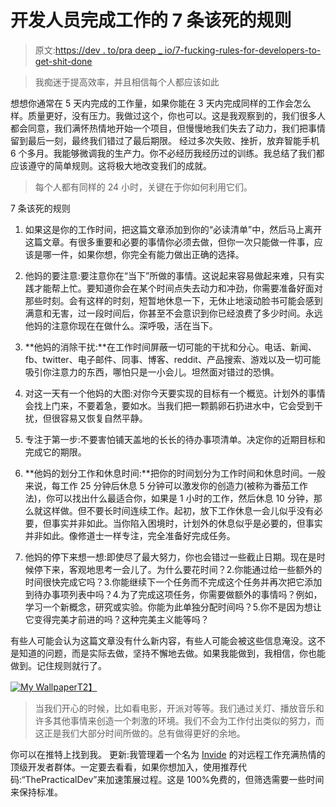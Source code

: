 # 开发人员完成工作的 7 条该死的规则

> 原文:[https://dev . to/pra deep _ io/7-fucking-rules-for-developers-to-get-shit-done](https://dev.to/pradeep_io/7-fucking-rules-for-developers-to-get-shit-done)

> 我痴迷于提高效率，并且相信每个人都应该如此

想想你通常在 5 天内完成的工作量，如果你能在 3 天内完成同样的工作会怎么样。质量更好，没有压力。我做过这个，你也可以。这是我观察到的，我们很多人都会同意，我们满怀热情地开始一个项目，但慢慢地我们失去了动力，我们把事情留到最后一刻，最终我们错过了最后期限。
经过多次失败、挫折，放弃智能手机 6 个多月。我能够微调我的生产力。你不必经历我经历过的训练。我总结了我们都应该遵守的简单规则。这将极大地改变我们的成就。

> 每个人都有同样的 24 小时，关键在于你如何利用它们。

7 条该死的规则

1.  如果这是你的工作时间，把这篇文章添加到你的“必读清单”中，然后马上离开这篇文章。有很多重要和必要的事情你必须去做，但你一次只能做一件事，应该是哪一件，如果你想，你完全有能力做出正确的选择。

2.  他妈的要注意:要注意你在“当下”所做的事情。这说起来容易做起来难，只有实践才能帮上忙。要知道你会在某个时间点失去动力和冲劲，你需要准备好面对那些时刻。会有这样的时刻，短暂地休息一下，无休止地滚动脸书可能会感到满意和无害，过一段时间后，你甚至不会意识到你已经浪费了多少时间。永远他妈的注意你现在在做什么。深呼吸，活在当下。

3.  **他妈的消除干扰:**在工作时间屏蔽一切可能的干扰和分心。电话、新闻、fb、twitter、电子邮件、同事、博客、reddit、产品搜索、游戏以及一切可能吸引你注意力的东西，哪怕只是一小会儿。坦然面对错过的恐惧。

4.  对这一天有一个他妈的大图:对你今天要实现的目标有一个概览。计划外的事情会找上门来，不要着急，要如水。当我们把一颗鹅卵石扔进水中，它会受到干扰，但很容易又恢复自然平静。

5.  专注于第一步:不要害怕铺天盖地的长长的待办事项清单。决定你的近期目标和完成它的期限。

6.  **他妈的划分工作和休息时间:**把你的时间划分为工作时间和休息时间。一般来说，每工作 25 分钟后休息 5 分钟可以激发你的创造力(被称为番茄工作法)，你可以找出什么最适合你，如果是 1 小时的工作，然后休息 10 分钟，那么就这样做。但不要长时间连续工作。起初，放下工作休息一会儿似乎没有必要，但事实并非如此。当你陷入困境时，计划外的休息似乎是必要的，但事实并非如此。像修道士一样专注，完全准备好完成任务。

7.  他妈的停下来想一想:即使尽了最大努力，你也会错过一些截止日期。现在是时候停下来，客观地思考一会儿了。为什么要花时间？2.你能通过给一些额外的时间很快完成它吗？3.你能继续下一个任务而不完成这个任务并再次把它添加到待办事项列表中吗？4.为了完成这项任务，你需要做额外的事情吗？例如，学习一个新概念，研究或实验。你能为此单独分配时间吗？5.你不是因为想让它变得完美才前进的吗？这种完美主义能等吗？

有些人可能会认为这篇文章没有什么新内容，有些人可能会被这些信息淹没。这不是知道的问题，而是实际去做，坚持不懈地去做。如果我能做到，我相信，你也能做到。记住规则就行了。

[![My Wallpaper](../Images/3e53224434a19dd65016fbab1f3cc81e.png)T2】](https://res.cloudinary.com/practicaldev/image/fetch/s--4dsEWQ0h--/c_limit%2Cf_auto%2Cfl_progressive%2Cq_auto%2Cw_880/http://img.pixady.com/2017/09/978016_7productivitytulesv3.jpg)

> 当我们开心的时候，比如看电影，开派对等等。我们通过关灯、播放音乐和许多其他事情来创造一个刺激的环境。我们不会为工作付出类似的努力，而这正是我们大部分时间所做的。总有做得更好的余地。

你可以在推特上找到我。
更新:我管理着一个名为 [Invide](https://www.invidelabs.com/developer.html) 的对远程工作充满热情的顶级开发者群体。一定要去看看，如果你想加入，使用推荐代码:“ThePracticalDev”来加速策展过程。这是 100%免费的，但筛选需要一些时间来保持标准。